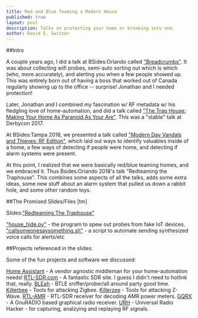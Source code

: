 ```yaml
---
title: Red and Blue Teaming a Modern House
published: true
layout: post
description: Talks on protecting your home or breaking into one.
author: David E. Switzer
---
```

##Intro

A couple years ago, I did a talk at BSides:Orlando called ["Breadcrumbs"](https://www.youtube.com/watch?v=HzQHWUM8cNo).   It was about collecting wifi probes, semi-auto sorting out which is which (who, more accurately), and alerting you when a few people showed up.   This was entirely born out of having a boss that worked out of Canada regularly showing up to the office -- surprise!  Jonathan and I needed protection!

Later, Jonathan and I combined my fascination w/ RF metadata w/ his fledgling love of home-automation, and did a talk called ["The Trap House: Making Your Home As Paranoid As Your Are"](https://www.youtube.com/watch?v=OWUu0gQTKkM).   This was a "stable" talk at Derbycon 2017.

At BSides:Tampa 2018, we presented a talk called ["Modern Day Vandals and Thieves: RF Edition"](https://www.youtube.com/watch?v=O01ppGIWjr0), which laid out ways to identify valuables inside of a home, a few ways of detecting if people were home, and detecting if alarm systems were present.

At this point, I realized that we were basically red/blue teaming homes, and we embraced it.   Thus Bsides:Orlando 2018's talk "Redteaming the Traphouse".  This combines some aspects of all the talks, adds some extra ideas, some new stuff about an alarm system that pulled us down a rabbit hole, and some other random toys.


##The Promised Slides/Files [tm]

Slides:["Redteaming The Traphouse"](https://github.com/Insomniac-Security/Insomniac-Security.github.io/blob/master/static/docs/BsidesOrl2018_Redteaming-the-traphouse.pdf)

["house_hide.py"](https://github.com/violentlydave/GatosGuardianes/blob/master/house_hide.py) - the program to spew out probes from fake IoT devices.
["callsomeonesaysomething.sh"](https://github.com/violentlydave/GatosGuardianes/blob/master/callsomeonesaysomething.sh) - a script to automate sending synthesized voice calls for alerts/etc

##Projects referenced in the slides:

Some of the fun projects and software we discussed:

[Home Assistant](https://www.home-assistant.io/) - A vendor agnostic middleman for your home-automation needs!
[RTL-SDR.com](http://www.rtl-sdr.com) - A fantastic SDR site.  I guess I didn't need to hotlink that, really.
[BLEah](https://github.com/evilsocket/bleah) - BTLE sniffer/prober/all around party good time.
[Killerbee](https://github.com/riverloopsec/killerbee) - Tools for attacking Zigbee.
[Killerzee](https://github.com/riverloopsec/killerzee) - Tools for attacking Z-Wave.
[RTL-AMR](https://github.com/bemasher/rtlamr) - RTL-SDR receiver for decoding AMR power meters.
[GQRX](http://gqrx.dk) - A GnuRADIO based graphical radio receiver.
[URH](https://github.com/jopohl/urh) - Universal Radio Hacker - for capturing, analzying and replaying RF signals.
